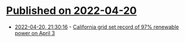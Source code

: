 # [Published on 2022-04-20](index.md)

* [2022-04-20, 21:30:16](https://news.ycombinator.com/item?id=31103275) - [California grid set record of 97% renewable power on April 3](https://www.solarpowerworldonline.com/2022/04/california-grid-set-record-with-97-percent-renewable-power-april-3/)
